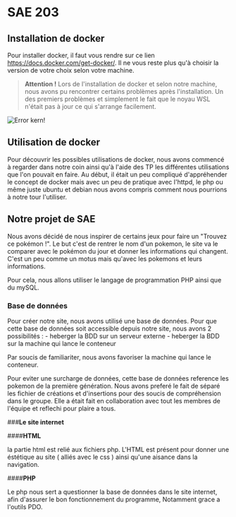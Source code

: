 # SAE 203

## Installation de docker

Pour installer docker, il faut vous rendre sur ce lien https://docs.docker.com/get-docker/. Il ne vous reste plus qu'à choisir la version de votre choix selon votre machine. 

>  **Attention !** Lors de l'installation de docker et selon notre machine, nous avons pu rencontrer certains problèmes après l'installation. Un des premiers problèmes et simplement le fait que le noyau WSL n'était pas à jour ce qui s'arrange facilement. 

![Error kern!](https://media.discordapp.net/attachments/1095434555684560997/1095434956525809785/image.png "Erreur Kern version")

## Utilisation de docker 

Pour découvrir les possibles utilisations de docker, nous avons commencé à regarder dans notre coin ainsi qu'à l'aide des TP les différentes utilisations que l'on pouvait en faire. 
Au début, il était un peu compliqué d'appréhender le concept de docker mais avec un peu de pratique avec l'httpd, le php ou même juste ubuntu et debian nous avons compris comment nous pourrions à notre tour l'utiliser.

## Notre projet de SAE

Nous avons décidé de nous inspirer de certains jeux pour faire un "Trouvez ce pokémon !". Le but c'est de rentrer le nom d'un pokemon, le site va le comparer avec le pokémon du jour et donner les informations qui changent. C'est un peu comme un motus mais qu'avec les pokemons et leurs informations. 

Pour cela, nous allons utiliser le langage de programmation PHP ainsi que du mySQL.

### Base de données 
Pour créer notre site, nous avons utilisé une base de données.
Pour que cette base de données soit accessible depuis notre site, nous avons 2 possibilités :
    - heberger la BDD sur un serveur externe
    - heberger la BDD sur la machine qui lance le conteneur

Par soucis de familiariter, nous avons favoriser la machine qui lance le conteneur.

Pour eviter une surcharge de données, cette base de données reference les pokemon de la première génération.
Nous avons preferé le fait de séparé les fichier de créations et d'insertions pour des soucis de compréhension dans le groupe.
Elle a était fait en collaboration avec tout les membres de l'équipe et reflechi pour plaire a tous.

###**Le site internet**

####**HTML**

la partie html est relié aux fichiers php.
L'HTML est présent pour donner une éstétique au site ( alliés avec le css ) ainsi qu'une aisance dans la navigation.

####**PHP**

Le php nous sert a questionner la base de données dans le site internet, afin d'assurer le bon fonctionnement du programme,
Notamment grace a l'outils PDO.






